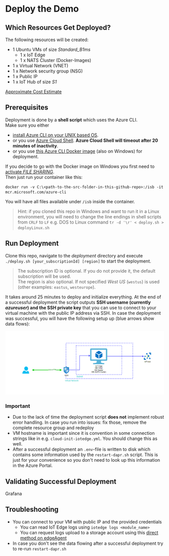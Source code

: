# Deploy the Demo

## Which Resources Get Deployed?

The following resources will be created:

- 1 Ubuntu VMs of size _Standard_B1ms_
  - 1 x IoT Edge
  - 1 x NATS Cluster (Docker-Images)
- 1 x Virtual Network (VNET)
- 1 x Network security group (NSG)
- 1 x Public IP
- 1 x IoT Hub of size _S1_

[Approximate Cost Estimate](https://azure.com/e/baea940d92774a99a6a1e9889788a606)

## Prerequisites

Deployment is done by a __shell script__ which uses the Azure CLI.  
Make sure you either

- [install Azure CLI on your UNIX based OS](https://docs.microsoft.com/en-us/cli/azure/install-azure-cli?view=azure-cli-latest).
- or you use [Azure Cloud Shell](https://docs.microsoft.com/en-us/azure/cloud-shell/overview). __Azure Cloud Shell will timeout after 20 minutes of inactivity__.  
- or you use [this Azure CLI Docker image](https://docs.microsoft.com/en-us/cli/azure/run-azure-cli-docker?view=azure-cli-latest) (also on Windows) for deployment.

If you decide to go with the Docker image on Windows you first need to [activate _FILE SHARING_](https://docs.docker.com/docker-for-windows/#docker-settings-dialog).  
Then just run your container like this:

```none
docker run -v C:\<path-to-the-src-folder-in-this-github-repo>:/isb -it mcr.microsoft.com/azure-cli
```
You will have all files available under `/isb` inside the container.

> Hint: if you cloned this repo in Windows and want to run it in a Linux environment, you will need to change the line endings in shell scripts from `CRLF` to `LF`
e.g.  DOS to Linux command `tr -d '\r' < deploy.sh > deployLinux.sh`


## Run Deployment

Clone this repo, navigate to the _deployment_ directory and execute `./deploy.sh [your_subscriptionId] [region]` to start the deployment.

> The subscription ID is optional.
> If you do not provide it, the default subscription will be used.  
> The region is also optional.
> If not specified _West US_ (`westus`) is used (other examples: `eastus`, `westeurope`).

It takes around 25 minutes to deploy and initialize everything.
At the end of a successful deployment the script outputs __SSH username (currently _azureuser_) and the SSH private key__ that you can use to connect to your virtual machine with the public IP address via SSH.
In case the deployment was successful, you will have the following setup up (blue arrows show data flows):

![Architectural Diagram of the Deployment](img/deployment_simple.png)

### Important

- Due to the lack of time the deployment script __does not__ implement robust error handling. In case you run into issues: fix those, remove the complete resource group and redeploy
- VM hostname is important since it is convention in some connection strings like in e.g. `cloud-init-iotedge.yml`. You should change this as well.
- After a successful deployment an `.env`-file is written to disk which contains some information used by the `restart-dapr.sh` script. This is just for your convenience so you don't need to look up this information in the Azure Portal.

## Validating Successful Deployment

Grafana

## Troubleshooting

- You can connect to your VM with public IP and the provided credentials
  - You can read IoT Edge logs using `iotedge logs <module_name>`
  - You can request logs upload to a storage account using this [direct method on edgeAgent](https://github.com/Azure/iotedge/blob/master/doc/built-in-logs-pull.md)
- In case you don't see the data flowing after a successful deployment try to re-run `restart-dapr.sh`

